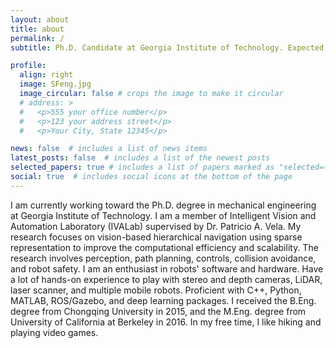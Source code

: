 ```yaml
---
layout: about
title: about
permalink: /
subtitle: Ph.D. Candidate at Georgia Institute of Technology. Expected to graduate in Spring 2024. Actively finding full-time jobs in robotics researcher and robotics engineer.

profile:
  align: right
  image: SFeng.jpg
  image_circular: false # crops the image to make it circular
  # address: >
  #   <p>555 your office number</p>
  #   <p>123 your address street</p>
  #   <p>Your City, State 12345</p>

news: false  # includes a list of news items
latest_posts: false  # includes a list of the newest posts
selected_papers: true # includes a list of papers marked as "selected={true}"
social: true  # includes social icons at the bottom of the page
---
```


I am currently working toward the Ph.D. degree in mechanical engineering at Georgia Institute of Technology. I am a member of Intelligent Vision and Automation Laboratory (IVALab) supervised by Dr. Patricio A. Vela. My research focuses on vision-based hierarchical navigation using sparse representation to improve the computational efficiency and scalability. The research involves perception, path planning, controls, collision avoidance, and robot safety. I am an enthusiast in robots' software and hardware. Have a lot of hands-on experience to play with stereo and depth cameras, LiDAR, laser scanner, and multiple mobile robots. Proficient with C++, Python, MATLAB, ROS/Gazebo, and deep learning packages. I received the B.Eng. degree from Chongqing University in 2015, and the M.Eng. degree from University of California at Berkeley in 2016. In my free time, I like hiking and playing video games.